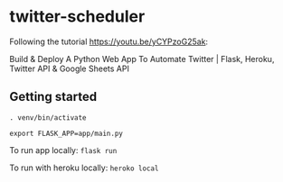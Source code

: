 # twitter-scheduler

Following the tutorial https://youtu.be/yCYPzoG25ak:

Build & Deploy A Python Web App To Automate Twitter | Flask, Heroku, Twitter API & Google Sheets API

## Getting started

```. venv/bin/activate```

```export FLASK_APP=app/main.py```

To run app locally: ```flask run```

To run with heroku locally: ```heroko local```
